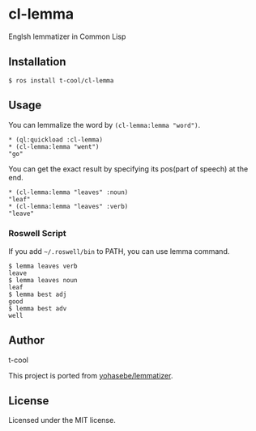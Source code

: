 # cl-lemma

Englsh lemmatizer in Common Lisp

## Installation

```
$ ros install t-cool/cl-lemma
```

## Usage

You can lemmalize the word by `(cl-lemma:lemma "word")`.

```  
* (ql:quickload :cl-lemma)
* (cl-lemma:lemma "went")
"go"
```

You can get the exact result by specifying its pos(part of speech) at the end.

```
* (cl-lemma:lemma "leaves" :noun)
"leaf"
* (cl-lemma:lemma "leaves" :verb)
"leave"
```

### Roswell Script

If you add `~/.roswell/bin` to PATH, you can use lemma command.

```
$ lemma leaves verb
leave
$ lemma leaves noun
leaf
$ lemma best adj
good
$ lemma best adv
well
```

## Author

t-cool

This project is ported from [yohasebe/lemmatizer](https://github.com/yohasebe/lemmatizer).

## License

Licensed under the MIT license.
